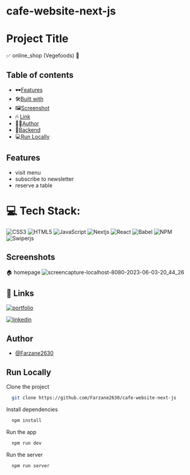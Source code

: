 # cafe-website-next-js

# Project Title

✅ online_shop (Vegefoods) 🛒

## Table of contents
  - 🕶[Features](#features)
  - 🛠[Built with](#built-with)
  - 🖼[Screenshot](#screenshot)
  - 🖱 [Link](#links)
  - 👩‍💻[Author](#author)
  - 🛅[Backend](#API)
  - 💻[Run Locally](#Run_Locally)


## Features

- visit menu
- subscribe to newsletter
- reserve a table

# 💻 Tech Stack:
![CSS3](https://img.shields.io/badge/css3-%231572B6.svg?style=plastic&logo=css3&logoColor=white) ![HTML5](https://img.shields.io/badge/html5-%23E34F26.svg?style=plastic&logo=html5&logoColor=white) ![JavaScript](https://img.shields.io/badge/javascript-%23323330.svg?style=plastic&logo=javascript&logoColor=%23F7DF1E) ![Nextjs](https://img.shields.io/badge/nextjs-F9DC3e?style=plastic&logo=nextjs&logoColor=violet) ![React](https://img.shields.io/badge/react-%2320232a.svg?style=plastic&logo=react&logoColor=%2361DAFB)  ![Babel](https://img.shields.io/badge/Babel-F9DC3e?style=plastic&logo=babel&logoColor=black)  ![NPM](https://img.shields.io/badge/NPM-%23000000.svg?style=plastic&logo=npm&logoColor=white) ![Swiperjs](https://img.shields.io/badge/swiper-js-DB7093?style=plastic&logo=styled-components&logoColor=white) 

## Screenshots
🏠 homepage
![screencapture-localhost-8080-2023-06-03-20_44_26](https://github.com/Farzane2630/vegeefood/assets/110881082/90d1cf01-e964-4049-b49f-a92d9af1837a)

## 🔗 Links
[![portfolio](https://img.shields.io/badge/github-000?style=for-the-badge&logo=github&logoColor=white)](https://github.com/Farzane2630)

[![linkedin](https://img.shields.io/badge/linkedin-0A66C2?style=for-the-badge&logo=linkedin&logoColor=white)](https://www.linkedin.com/in/farzane-kazemi/)



## Author

- [@Farzane2630](https://github.com/Farzane2630)


## Run Locally

Clone the project

```bash
  git clone https://github.com/Farzane2630/cafe-website-next-js
```

Install dependencies

```bash
  npm install
```

Run the app

```bash
  npm run dev
```

Run the server

```bash
  npm run server
```

 
